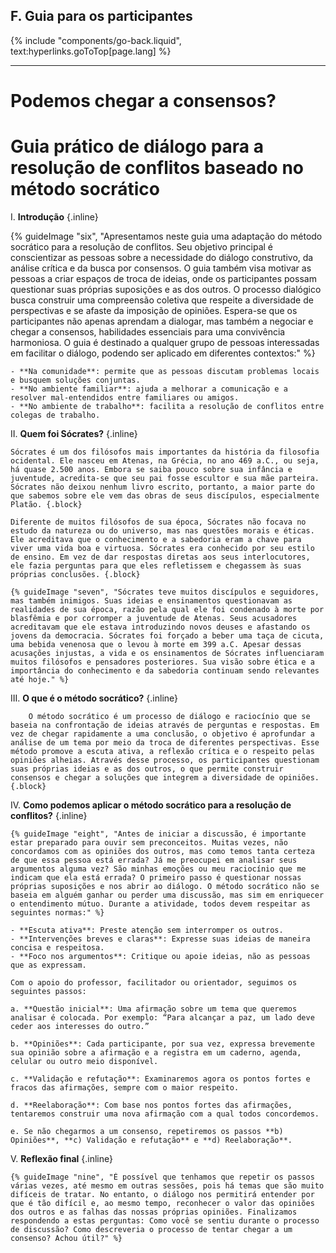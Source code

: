 ## F. Guia para os participantes
{% include "components/go-back.liquid", text:hyperlinks.goToTop[page.lang] %}

<hr class="solid">

# Podemos chegar a consensos?
# Guia prático de diálogo para a resolução de conflitos baseado no método socrático

I.  **Introdução** {.inline}

   {% guideImage "six", "Apresentamos neste guia uma adaptação do método socrático para a resolução de conflitos. Seu objetivo principal é conscientizar as pessoas sobre a necessidade do diálogo construtivo, da análise crítica e da busca por consensos. O guia também visa motivar as pessoas a criar espaços de troca de ideias, onde os participantes possam questionar suas próprias suposições e as dos outros. O processo dialógico busca construir uma compreensão coletiva que respeite a diversidade de perspectivas e se afaste da imposição de opiniões. Espera-se que os participantes não apenas aprendam a dialogar, mas também a negociar e chegar a consensos, habilidades essenciais para uma convivência harmoniosa. O guia é destinado a qualquer grupo de pessoas interessadas em facilitar o diálogo, podendo ser aplicado em diferentes contextos:" %}

    - **Na comunidade**: permite que as pessoas discutam problemas locais e busquem soluções conjuntas.
    - **No ambiente familiar**: ajuda a melhorar a comunicação e a resolver mal-entendidos entre familiares ou amigos.
    - **No ambiente de trabalho**: facilita a resolução de conflitos entre colegas de trabalho.




II. **Quem foi Sócrates?** {.inline}

    Sócrates é um dos filósofos mais importantes da história da filosofia ocidental. Ele nasceu em Atenas, na Grécia, no ano 469 a.C., ou seja, há quase 2.500 anos. Embora se saiba pouco sobre sua infância e juventude, acredita-se que seu pai fosse escultor e sua mãe parteira. Sócrates não deixou nenhum livro escrito, portanto, a maior parte do que sabemos sobre ele vem das obras de seus discípulos, especialmente Platão. {.block}

    Diferente de muitos filósofos de sua época, Sócrates não focava no estudo da natureza ou do universo, mas nas questões morais e éticas. Ele acreditava que o conhecimento e a sabedoria eram a chave para viver uma vida boa e virtuosa. Sócrates era conhecido por seu estilo de ensino. Em vez de dar respostas diretas aos seus interlocutores, ele fazia perguntas para que eles refletissem e chegassem às suas próprias conclusões. {.block}

    {% guideImage "seven", "Sócrates teve muitos discípulos e seguidores, mas também inimigos. Suas ideias e ensinamentos questionavam as realidades de sua época, razão pela qual ele foi condenado à morte por blasfêmia e por corromper a juventude de Atenas. Seus acusadores acreditavam que ele estava introduzindo novos deuses e afastando os jovens da democracia. Sócrates foi forçado a beber uma taça de cicuta, uma bebida venenosa que o levou à morte em 399 a.C. Apesar dessas acusações injustas, a vida e os ensinamentos de Sócrates influenciaram muitos filósofos e pensadores posteriores. Sua visão sobre ética e a importância do conhecimento e da sabedoria continuam sendo relevantes até hoje." %}


III.    **O que é o método socrático?** {.inline}

        O método socrático é um processo de diálogo e raciocínio que se baseia na confrontação de ideias através de perguntas e respostas. Em vez de chegar rapidamente a uma conclusão, o objetivo é aprofundar a análise de um tema por meio da troca de diferentes perspectivas. Esse método promove a escuta ativa, a reflexão crítica e o respeito pelas opiniões alheias. Através desse processo, os participantes questionam suas próprias ideias e as dos outros, o que permite construir consensos e chegar a soluções que integrem a diversidade de opiniões. {.block}

IV. **Como podemos aplicar o método socrático para a resolução de conflitos?** {.inline}

    {% guideImage "eight", "Antes de iniciar a discussão, é importante estar preparado para ouvir sem preconceitos. Muitas vezes, não concordamos com as opiniões dos outros, mas como temos tanta certeza de que essa pessoa está errada? Já me preocupei em analisar seus argumentos alguma vez? São minhas emoções ou meu raciocínio que me indicam que ela está errada? O primeiro passo é questionar nossas próprias suposições e nos abrir ao diálogo. O método socrático não se baseia em alguém ganhar ou perder uma discussão, mas sim em enriquecer o entendimento mútuo. Durante a atividade, todos devem respeitar as seguintes normas:" %}

    - **Escuta ativa**: Preste atenção sem interromper os outros.
    - **Intervenções breves e claras**: Expresse suas ideias de maneira concisa e respeitosa.
    - **Foco nos argumentos**: Critique ou apoie ideias, não as pessoas que as expressam.

    Com o apoio do professor, facilitador ou orientador, seguimos os seguintes passos:

    a. **Questão inicial**: Uma afirmação sobre um tema que queremos analisar é colocada. Por exemplo: “Para alcançar a paz, um lado deve ceder aos interesses do outro.”

    b. **Opiniões**: Cada participante, por sua vez, expressa brevemente sua opinião sobre a afirmação e a registra em um caderno, agenda, celular ou outro meio disponível.

    c. **Validação e refutação**: Examinaremos agora os pontos fortes e fracos das afirmações, sempre com o maior respeito.

    d. **Reelaboração**: Com base nos pontos fortes das afirmações, tentaremos construir uma nova afirmação com a qual todos concordemos.

    e. Se não chegarmos a um consenso, repetiremos os passos **b) Opiniões**, **c) Validação e refutação** e **d) Reelaboração**.


V.  **Reflexão final** {.inline}

    {% guideImage "nine", "É possível que tenhamos que repetir os passos várias vezes, até mesmo em outras sessões, pois há temas que são muito difíceis de tratar. No entanto, o diálogo nos permitirá entender por que é tão difícil e, ao mesmo tempo, reconhecer o valor das opiniões dos outros e as falhas das nossas próprias opiniões. Finalizamos respondendo a estas perguntas: Como você se sentiu durante o processo de discussão? Como descreveria o processo de tentar chegar a um consenso? Achou útil?" %}
